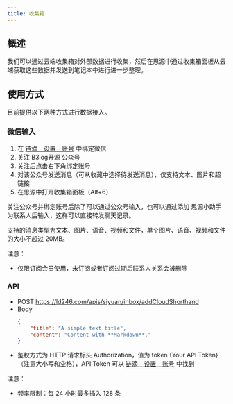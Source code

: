 ```yaml
---
title: 收集箱
---
```

## 概述

我们可以通过云端收集箱对外部数据进行收集，然后在思源中通过收集箱面板从云端获取这些数据并发送到笔记本中进行进一步整理。

## 使用方式

目前提供以下两种方式进行数据接入。

### 微信输入

1. 在 [链滴 - 设置 - 账号](https://ld246.com/settings/account) 中绑定微信
2. 关注 B3log开源 公众号
3. 关注后点击右下角绑定账号
4. 对该公众号发送消息（可从收藏中选择待发送消息），仅支持文本、图片和超链接
5. 在思源中打开收集箱面板（Alt+6）

关注公众号并绑定账号后除了可以通过公众号输入，也可以通过添加 思源小助手 为联系人后输入，这样可以直接转发聊天记录。

支持的消息类型为文本、图片、语音、视频和文件，单个图片、语音、视频和文件的大小不超过 20MB。

注意：

* 仅限订阅会员使用，未订阅或者订阅过期后联系人关系会被删除

### API

* POST https://ld246.com/apis/siyuan/inbox/addCloudShorthand
* Body
  ```json
  {
      "title": "A simple text title",
      "content": "Content with **Markdown**."
  }
  ```
* 鉴权方式为 HTTP 请求标头 Authorization，值为 token {Your API Token}（注意大小写和空格），API Token 可以 [链滴 - 设置 - 账号](https://ld246.com/settings/account) 中找到

注意：

* 频率限制：每 24 小时最多插入 128 条
